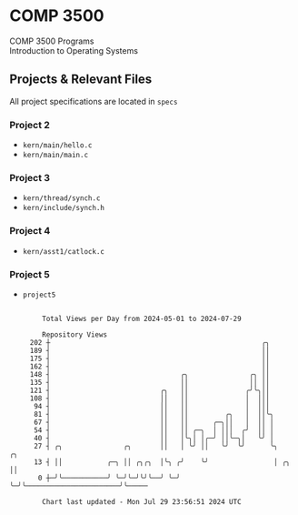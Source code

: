 # COMP 3500
COMP 3500 Programs  
Introduction to Operating Systems  
## Projects & Relevant Files
All project specifications are located in `specs`
### Project 2
- `kern/main/hello.c`
- `kern/main/main.c`
### Project 3
- `kern/thread/synch.c`
- `kern/include/synch.h`
### Project 4
- `kern/asst1/catlock.c`
### Project 5
- `project5`

```

        Total Views per Day from 2024-05-01 to 2024-07-29

        Repository Views
     202 ┼                                                    ╭╮
     189 ┤                                                    ││
     175 ┤                                                    ││
     162 ┤                                                    ││
     148 ┤                                ╭╮               ╭╮ ││
     135 ┤                                ││               ││ ││
     121 ┤                           ╭╮   ││              ╭╯╰╮││
     108 ┤                           ││   ││              │  │││
      94 ┤                           ││   ││              │  │││
      81 ┤                           ││   ││         ╭╮   │  ││╰╮
      67 ┤                           ││   ││      ╭─╮││   │  ││ │
      54 ┤                           ││   ││ ╭─╮  │ │││  ╭╯  ││ │
      40 ┤                           ││   │╰╮│ │╭─╯ ││╰─╮│   ╰╯ │
      27 ┤ ╭╮               ╭╮       ││   │ ╰╯ ││   ╰╯  ╰╯      ╰╮                          ╭╮
      13 ┤ ││           ╭─╮ ││ ╭╮╭╮  │╰╮ ╭╯    ╰╯                │ ╭╮                       ││
       0 ┼─╯╰───────────╯ ╰─╯╰─╯╰╯╰──╯ ╰─╯                       ╰─╯╰───────────────────────╯╰─────

        Chart last updated - Mon Jul 29 23:56:51 2024 UTC
        
```
